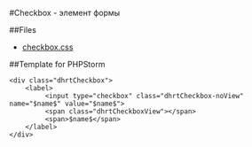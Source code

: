 #Checkbox - элемент формы

##Files

* [checkbox.css](../../public/css/checkbox.css)

##Template for PHPStorm

```
<div class="dhrtCheckbox">
    <label>
         <input type="checkbox" class="dhrtCheckbox-noView" name="$name$" value="$name$">
         <span class="dhrtCheckboxView"></span>
         <span>$name$</span>
    </label>
</div>
```